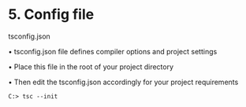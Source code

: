 # 5. Config file

tsconfig.json&#x20;

• tsconfig.json file defines compiler options and project settings&#x20;

• Place this file in the root of your project directory

• Then edit the tsconfig.json accordingly for your project requirements&#x20;

`C:> tsc --init`

